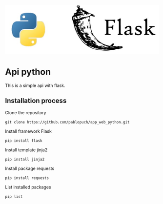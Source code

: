 <p align="center">
    <a href="#">
        <img src="resources\api_flask.jpeg" alt="flask">
    </a>
</p>

# Api python
This is a simple api with flask.


## Installation process 

Clone the repository

    git clone https://github.com/pablopuch/app_web_python.git

Install framework Flask
    
    pip install flask

Install template jinja2

    pip install jinja2

Install package requests

    pip install requests

List installed packages

    pip list